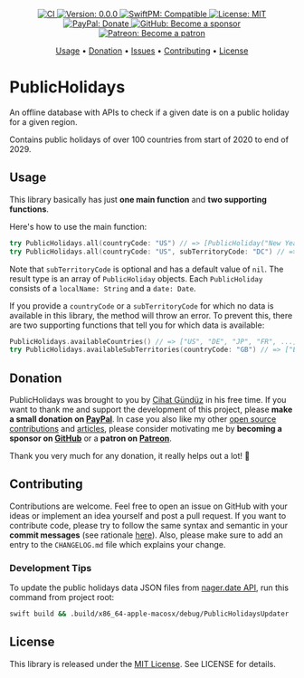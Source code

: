 <p align="center">
    <a href="https://github.com/Flinesoft/PublicHolidays/actions?query=branch%3Amain">
        <img src="https://github.com/Flinesoft/PublicHolidays/workflows/CI/badge.svg"
            alt="CI">
    </a>
    <a href="https://github.com/Flinesoft/PublicHolidays/releases">
        <img src="https://img.shields.io/badge/Version-0.0.0-blue.svg"
             alt="Version: 0.0.0">
    </a>
    <a href="https://swift.org/package-manager/">
        <img src="https://img.shields.io/badge/SwiftPM-Compatible-orange"
             alt="SwiftPM: Compatible">
    </a>
    <a href="https://github.com/Flinesoft/PublicHolidays/blob/main/LICENSE">
        <img src="https://img.shields.io/badge/License-MIT-lightgrey.svg"
             alt="License: MIT">
    </a>
    <br />
    <a href="https://paypal.me/Dschee/5EUR">
        <img src="https://img.shields.io/badge/PayPal-Donate-orange.svg"
             alt="PayPal: Donate">
    </a>
    <a href="https://github.com/sponsors/Jeehut">
        <img src="https://img.shields.io/badge/GitHub-Become a sponsor-orange.svg"
             alt="GitHub: Become a sponsor">
    </a>
    <a href="https://patreon.com/Jeehut">
        <img src="https://img.shields.io/badge/Patreon-Become a patron-orange.svg"
             alt="Patreon: Become a patron">
    </a>
</p>

<p align="center">
  <a href="#usage">Usage</a>
  • <a href="#donation">Donation</a>
  • <a href="https://github.com/Flinesoft/PublicHolidays/issues">Issues</a>
  • <a href="#contributing">Contributing</a>
  • <a href="#license">License</a>
</p>

# PublicHolidays

An offline database with APIs to check if a given date is on a public holiday for a given region.

Contains public holidays of over 100 countries from start of 2020 to end of 2029.

## Usage

This library basically has just **one main function** and **two supporting functions**.

Here's how to use the main function:

```Swift
try PublicHolidays.all(countryCode: "US") // => [PublicHoliday("New Year's Day", "2020-01-01"), ...]
try PublicHolidays.all(countryCode: "US", subTerritoryCode: "DC") // => [PublicHoliday()]
```

Note that `subTerritoryCode` is optional and has a default value of `nil`. The result type is an array of `PublicHoliday` objects. Each `PublicHoliday` consists of a `localName: String` and a `date: Date`.

If you provide a `countryCode` or a `subTerritoryCode` for which no data is available in this library, the method will throw an error. To prevent this, there are two supporting functions that tell you for which data is available:

```Swift
PublicHolidays.availableCountries() // => ["US", "DE", "JP", "FR", ...]
try PublicHolidays.availableSubTerritories(countryCode: "GB") // => ["ENG", "NIR", "SCT", "WLS"]
```

## Donation

PublicHolidays was brought to you by [Cihat Gündüz](https://github.com/Jeehut) in his free time. If you want to thank me and support the development of this project, please **make a small donation on [PayPal](https://paypal.me/Dschee/5EUR)**. In case you also like my other [open source contributions](https://github.com/Flinesoft) and [articles](https://medium.com/@Jeehut), please consider motivating me by **becoming a sponsor on [GitHub](https://github.com/sponsors/Jeehut)** or a **patron on [Patreon](https://www.patreon.com/Jeehut)**.

Thank you very much for any donation, it really helps out a lot! 💯

## Contributing

Contributions are welcome. Feel free to open an issue on GitHub with your ideas or implement an idea yourself and post a pull request. If you want to contribute code, please try to follow the same syntax and semantic in your **commit messages** (see rationale [here](http://chris.beams.io/posts/git-commit/)). Also, please make sure to add an entry to the `CHANGELOG.md` file which explains your change.

### Development Tips

To update the public holidays data JSON files from [nager.date API](https://date.nager.at/), run this command from project root:

```bash
swift build && .build/x86_64-apple-macosx/debug/PublicHolidaysUpdater
```

## License

This library is released under the [MIT License](http://opensource.org/licenses/MIT). See LICENSE for details.
